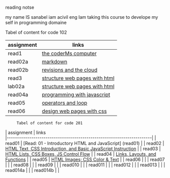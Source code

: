 reading notse


my name IS sanabel iam acivil eng Iam taking this course to develope my self in programming domaine 

Tabel of content for code 102



 | assignment  |             links                              |
 | ------------|------------------------------------------------|
 |  read1      |   [the coderMs computer](read1)                |
 |  read02a    |   [markdown](read02a)                          |
 |  read02b    |   [revisions and the cloud](read02b)           |
 |  read3      |   [structure web pages with html](read3)       |
 |  lab02a     |   [structure web pages with html](lab02a)      |
 |  read04a    |   [programming with javascript ](read04a)      | 
 |  read05     |   [operators and loop](read05)                 |
 |  read06     |   [design web pages with css](read06)          |



         Tabel of content for code 201

 
 | assignment  |   links                                 
                                                        |-----------------------------------------------------------------------|
 |  read01     |   [Read: 01 - Introductory HTML and JavaScript]  (read01)                     |
 |  read02     |   [ HTML Text, CSS Introduction, and Basic JavaScript Instruction](read02)  |
 |  read03     |   [ HTML Lists, CSS Boxes, JS Control Flow](read03)                         |
 |  read04     |   [Links, Layouts, and Functions](read04)                                   |
 |  read05     |   [HTML Images; CSS Color & Text](read05)                                   |
 |  read06     |   [](read06)                                                                | 
 |  read07     |   [](read07)                                                                |
 |  read08     |   [](read08)                                                                |
 |  read09     |   [](read09)                                                                | 
 |  read010    |   [](read010)                                                               |
 |  read011    |   [](read011)                                                               |
 |  read012    |   [](read012)                                                               | 
 |  read013    |   [](read013)                                                               |
 |  read014a   |   [](read014a)                                                              |
 |  read014b   |   [](read014b)                                                              | 
                                                    